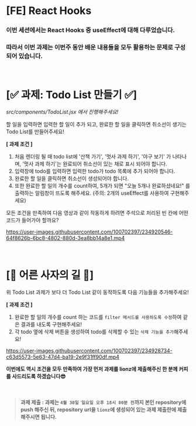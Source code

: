 # [FE] React Hooks

### 이번 세션에서는 React Hooks 중 useEffect에 대해 다루었습니다.

### 따라서 이번 과제는 이번주 동안 배운 내용들을 모두 활용하는 문제로 구성 되어 있습니다.

<br/>

# [✅ 과제: Todo List 만들기 ✅]

_src/components/TodoList.jsx 에서 진행해주세요!_

할 일을 입력하면 입력한 할 일이 추가 되고, 완료한 할 일을 클릭하면 취소선이 생기는 Todo List를 만들어주세요!

**[ 과제 조건 ]**

1. 처음 렌더링 될 때 todo list에 '산책 가기', '멋사 과제 하기', '야구 보기' 가 나타나며, '멋사 과제 하기'는 완료되어 취소선이 있는 채로 표시 되어야 합니다.
2. 입력창에 todo를 입력하면 입력한 todo가 todo 목록에 추가 되어야 합니다.
3. 완료한 할 일을 클릭하면 취소선이 생성되어야 합니다.
4. 또한 완료한 할 일의 개수를 count하여, 5개가 되면 "오늘 5개나 완료하셨네요!" 를 출력하는 알림창이 뜨도록 해주세요. (주의: 2개의 useEffect를 사용하여 구현해주세요)

모든 조건을 만족하여 다음 영상과 같이 작동하게 하려면 주석으로 처리된 빈 칸에 어떤 코드가 들어가야 할까요?

https://user-images.githubusercontent.com/100702397/234920546-64f8626b-6bc8-4802-880d-3ea8bb14a8e1.mp4

<br/>

# [🦁 어른 사자의 길 🦁]

위 Todo List 과제가 보다 더 Todo List 같이 동작하도록 다음 기능들을 추가해주세요!

**[ 과제 조건 ]**

1. 완료한 할 일의 개수를 count 하는 코드를 `filter 메서드를 사용하도록 수정`하여 같은 결과를 내도록 구현해주세요!
2. 각 todo 옆에 삭제 버튼을 생성하여 todo를 삭제할 수 있는 `삭제 기능을 추가`해주세요!


https://user-images.githubusercontent.com/100702397/234928734-c63d5573-5e63-47d4-ba19-2e9f31ff90df.mp4


**이번에도 역시 조건을 모두 만족하여 가장 먼저 과제를 lionz에 제출해주신 한 분께 커피를 사드리도록 하겠습니다😎**

<br/>

> #### **과제 제출** : 과제는 `4월 30일 일요일 오후 18시 00분 전`까지 본인 repository에 push 해주신 뒤, repository url을 `lionz`에 생성되어 있는 과제 제출란에 제출해주시면 됩니다.
